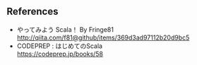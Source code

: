 ## References
- やってみよう Scala！ By Fringe81  
<http://qiita.com/f81@github/items/369d3ad97112b20d9bc5>
- CODEPREP : はじめてのScala   
<https://codeprep.jp/books/58>
